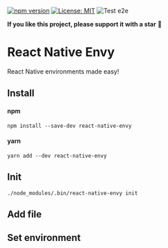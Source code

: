 [![npm version](https://img.shields.io/npm/v/react-native-envy)](https://badge.fury.io/js/react-native-envy)
[![License: MIT](https://img.shields.io/npm/l/una-language)](https://opensource.org/licenses/MIT)
![Test e2e](https://github.com/sergeyshpadyrev/react-native-envy/actions/workflows/test.e2e.yml/badge.svg?branch=main&event=push)

**If you like this project, please support it with a star** 🌟

# React Native Envy

React Native environments made easy!

## Install

#### npm

```
npm install --save-dev react-native-envy
```

#### yarn

```
yarn add --dev react-native-envy
```

## Init

```
./node_modules/.bin/react-native-envy init
```

## Add file

## Set environment
